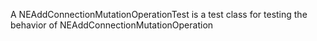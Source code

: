 A NEAddConnectionMutationOperationTest is a test class for testing the behavior of NEAddConnectionMutationOperation
